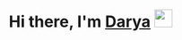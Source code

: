 <h1 align="center">Hi there, I'm <a href="https://daniilshat.ru/" target="_blank">Darya</a> 
<img src="https://github.com/blackcater/blackcater/raw/main/images/Hi.gif" height="32"/></h1>
